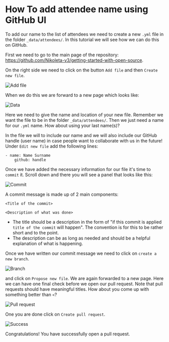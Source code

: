 # How To add attendee name using GitHub UI

To add our name to the list of attendees we need to create a new `.yml` file in
the folder `_data/attendees/`. In this tutorial we will see how we can do this
on GitHub.

First we need to go to the main page of the repository:
https://github.com/Nikoleta-v3/getting-started-with-open-source.

On the right side we need to click on the button `Add file` and then `Create new file`.

![Add file](../static/create_new_file.png)

When we do this we are forward to a new page which looks like:

![Data](../static/new_file_and_data.png)

Here we need to give the name and location of your new file. Remember we want the file to be in the folder `_data/attendees/`. Then we just need a name for our `.yml` name. How about using your last name(s)?

In the file we will to include our name and we will also include our GitHub handle (user name) in case people want to collaborate with us in the future! Under `Edit new file` add the following lines:

```shell
- name: Name Surname
    github: handle
```

Once we have added the necessary information for our file it's time to `commit` it. Scroll down and there you will see a panel that looks like this:

![Commit](../static/commit_message.png)

A commit message is made up of 2 main components:

```shell
<Title of the commit>

<Description of what was done>
```

- The title should be a description in the form of "if this commit is applied
  `title of the commit` will happen". The convention is for this to be rather
  short and to the point.
- The description can be as long as needed and should be a helpful explanation
  of what is happening.

Once we have written our commit message we need to click on `create a new branch`.

![Branch](../static/new_branch.png)

and click on `Propose new file`. We are again forwarded to a new page. Here we can have one final check before we open our pull request. Note that pull requests should have meaningful titles. How about you come up with something better than `<`?

![Pull request](../static/pull_request.png)

One you are done click on `Create pull request`.

![Success](../static/success.png)

Congratulations! You have successfully open a pull request.
